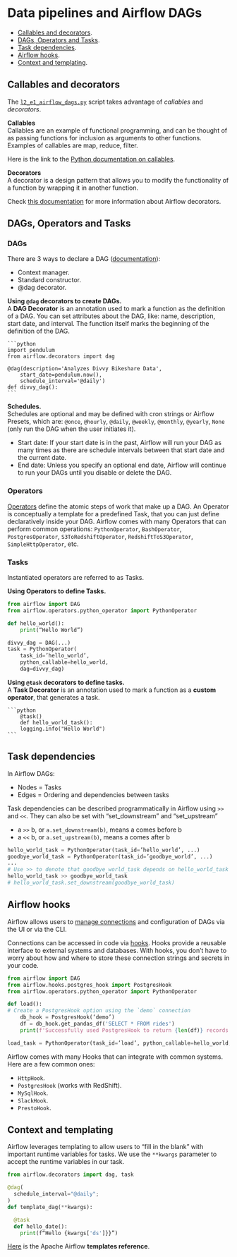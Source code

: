 # Data pipelines and Airflow DAGs

* [Callables and decorators](#callables-and-decorators).
* [DAGs, Operators and Tasks](#dags-operators-and-tasks).
* [Task dependencies](#task-dependencies).
* [Airflow hooks](#airflow-hooks).
* [Context and templating](#context-and-templating).


## Callables and decorators

The [`l2_e1_airflow_dags.py`](./l2_e1_airflow_dags.py) script takes advantage of _callables_ and _decorators_.

**Callables**  
Callables are an example of functional programming, and can be thought of as passing functions for inclusion as arguments to other functions. Examples of callables are map, reduce, filter.

Here is the link to the [Python documentation on callables](https://docs.python.org/3/library/functools.html).

**Decorators**  
A decorator is a design pattern that allows you to modify the functionality of a function by wrapping it in another function.

Check [this documentation](https://docs.astronomer.io/learn/airflow-decorators) for more information about Airflow decorators.



## DAGs, Operators and Tasks

### DAGs

There are 3 ways to declare a DAG ([documentation](https://airflow.apache.org/docs/apache-airflow/stable/core-concepts/dags.html)):
* Context manager.
* Standard constructor.
* @dag decorator.

**Using `@dag` decorators to create DAGs.**  
A **DAG Decorator** is an annotation used to mark a function as the definition of a DAG. You can set attributes about the DAG, like: name,  description, start date, and interval. The function itself marks the beginning of the definition of the DAG.

    ```python
    import pendulum
    from airflow.decorators import dag

    @dag(description='Analyzes Divvy Bikeshare Data',
        start_date=pendulum.now(),
        schedule_interval='@daily')
    def divvy_dag():
    ```

**Schedules.**  
Schedules are optional and may be defined with cron strings or Airflow Presets, which are: `@once`, `@hourly`, `@daily`, `@weekly`, `@monthly`, `@yearly`, `None` (only run the DAG when the user initiates it).

* Start date: If your start date is in the past, Airflow will run your DAG as many times as there are schedule intervals between that start date and the current date.
* End date: Unless you specify an optional end date, Airflow will continue to run your DAGs until you disable or delete the DAG.



### Operators

[Operators](https://airflow.apache.org/docs/apache-airflow/stable/core-concepts/operators.html) define the atomic steps of work that make up a DAG. An Operator is conceptually a template for a predefined Task, that you can just define declaratively inside your DAG. Airflow comes with many Operators that can perform common operations: `PythonOperator`, `BashOperator`, `PostgresOperator`, `S3ToRedshiftOperator`, `RedshiftToS3Operator`, `SimpleHttpOperator`, etc.



### Tasks

Instantiated operators are referred to as Tasks.

**Using Operators to define Tasks.**  

```python
from airflow import DAG
from airflow.operators.python_operator import PythonOperator

def hello_world():
    print(“Hello World”)

divvy_dag = DAG(...)
task = PythonOperator(
    task_id=’hello_world’,
    python_callable=hello_world,
    dag=divvy_dag)
```


**Using `@task` decorators to define tasks.**  
A **Task Decorator** is an annotation used to mark a function as a **custom operator**, that generates a task.

    ```python
        @task()
        def hello_world_task():
        logging.info("Hello World")
    ```



## Task dependencies

In Airflow DAGs:
* Nodes = Tasks
* Edges = Ordering and dependencies between tasks

Task dependencies can be described programmatically in Airflow using `>>` and `<<`. They can also be set with “set_downstream” and “set_upstream”
* a `>>` b, or `a.set_downstream(b)`, means a comes before b
* a `<<` b, or `a.set_upstream(b)`, means a comes after b

```python
hello_world_task = PythonOperator(task_id=’hello_world’, ...)
goodbye_world_task = PythonOperator(task_id=’goodbye_world’, ...)
...
# Use >> to denote that goodbye_world_task depends on hello_world_task
hello_world_task >> goodbye_world_task 
# hello_world_task.set_downstream(goodbye_world_task)

```



## Airflow hooks

Airflow allows users to [manage connections](https://airflow.apache.org/docs/apache-airflow/stable/howto/connection.html) and configuration of DAGs via the UI or via the CLI.

Connections can be accessed in code via [hooks](https://airflow.apache.org/docs/apache-airflow/stable/authoring-and-scheduling/connections.html#). Hooks provide a reusable interface to external systems and databases. With hooks, you don’t have to worry about how and where to store these connection strings and secrets in your code.

```python
from airflow import DAG
from airflow.hooks.postgres_hook import PostgresHook
from airflow.operators.python_operator import PythonOperator

def load():
# Create a PostgresHook option using the `demo` connection
    db_hook = PostgresHook(‘demo’)
    df = db_hook.get_pandas_df('SELECT * FROM rides')
    print(f'Successfully used PostgresHook to return {len(df)} records')

load_task = PythonOperator(task_id=’load’, python_callable=hello_world, ...)
```

Airflow comes with many Hooks that can integrate with common systems. Here are a few common ones: 
* `HttpHook`.
* `PostgresHook` (works with RedShift).
* `MySqlHook`.
* `SlackHook`.
* `PrestoHook`.



## Context and templating

Airflow leverages templating to allow users to “fill in the blank” with important runtime variables for tasks. We use the `**kwargs` parameter to accept the runtime variables in our task.

```python
from airflow.decorators import dag, task

@dag(
  schedule_interval="@daily";
)
def template_dag(**kwargs):

  @task
  def hello_date():
    print(f“Hello {kwargs['ds']}}”)


```

[Here](https://airflow.apache.org/docs/apache-airflow/stable/templates-ref.html) is the Apache Airflow **templates reference**.

